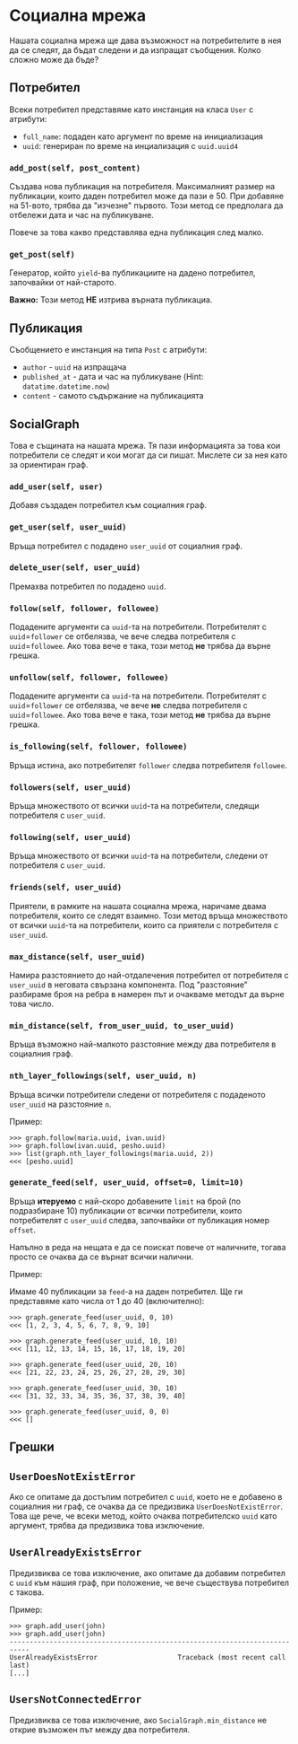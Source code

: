 # Социална мрежа

Нашата социална мрежа ще дава възможност на потребителите в нея да се следят,
да бъдат следени и да изпращат съобщения. Колко сложно може да бъде?

## Потребител

Всеки потребител представяме като инстанция на класа `User` с атрибути:

- `full_name`: подаден като аргумент по време на инициализация
- `uuid`: генериран по време на инциализация с `uuid.uuid4`

### `add_post(self, post_content)`

Създава нова публикация на потребителя. Максималният размер на публикации,
които даден потребител може да пази е 50. При добавяне на 51-вото, трябва да
"изчезне" първото. Този метод се предполага да отбележи дата и час на
публикуване.

Повече за това какво представлява една публикация след малко.

### `get_post(self)`

Генератор, който `yield`-ва публикациите на дадено потребител, започвайки от най-старото.

**Важно:** Този метод **НЕ** изтрива върната публикациа.

## Публикация

Съобщението е инстанция на типа `Post` с атрибути:

- `author` - `uuid` на изпращача
- `published_at` - дата и час на публикуване (Hint: `datatime.datetime.now`)
- `content` - самото съдържание на публикацията

## SocialGraph

Това е същината на нашата мрежа. Тя пази информацията за това кои потребители
се следят и кои могат да си пишат. Мислете си за нея като за ориентиран граф.

### `add_user(self, user)`

Добавя създаден потребител към социалния граф.

### `get_user(self, user_uuid)`

Връща потребител с подадено `user_uuid` от социалния граф.

### `delete_user(self, user_uuid)`

Премахва потребител по подадено `uuid`.

### `follow(self, follower, followee)`

Подадените аргументи са `uuid`-та на потребители. Потребителят с
`uuid`=`follower` се отбелязва, че вече следва потребителя с `uuid`=`followee`.
Ако това вече е така, този метод **не** трябва да върне грешка.

### `unfollow(self, follower, followee)`

Подадените аргументи са `uuid`-та на потребители. Потребителят с
`uuid`=`follower` се отбелязва, че вече **не** следва потребителя с
`uuid`=`followee`. Ако това вече е така, този метод **не** трябва да върне
грешка.


### `is_following(self, follower, followee)`

Връща истина, ако потребителят `follower` следва потребителя `followee`.

### `followers(self, user_uuid)`

Връща множеството от всички `uuid`-та на потребители, следящи потребителя с
`user_uuid`.

### `following(self, user_uuid)`

Връща множеството от всички `uuid`-та на потребители, следени от потребителя с
`user_uuid`.

### `friends(self, user_uuid)`

Приятели, в рамките на нашата социална мрежа, наричаме двама потребителя, които
се следят взаимно. Този метод връща множеството от всички `uuid`-та на потребители,
които са приятели с потребителя с `user_uuid`.

### `max_distance(self, user_uuid)`

Намира разстоянието до най-отдалечения потребител от потребителя с `user_uuid`
в неговата свързана компонента. Под "разстояние" разбираме броя на ребра в
намерен път и очакваме методът да върне това число.

### `min_distance(self, from_user_uuid, to_user_uuid)`

Връща възможно най-малкото разстояние между два потребителя в социалния граф.

### `nth_layer_followings(self, user_uuid, n)`

Връща всички потребители следени от потребителя с подаденото `user_uuid` на
разстояние `n`.

Пример:

    >>> graph.follow(maria.uuid, ivan.uuid)
    >>> graph.follow(ivan.uuid, pesho.uuid)
    >>> list(graph.nth_layer_followings(maria.uuid, 2))
    <<< [pesho.uuid]

### `generate_feed(self, user_uuid, offset=0, limit=10)`

Връща **итеруемо** с най-скоро добавените `limit` на брой (по подразбиране 10)
публикации от всички потребители, които потребителят с `user_uuid` следва,
започвайки от публикация номер `offset`.

Напълно в реда на нещата е да се поискат повече от наличните, тогава просто се
очаква да се върнат всички налични.

Пример:

Имаме 40 публикации за `feed`-а на даден потребител. Ще ги представяме като
числа от 1 до 40 (включително):

    >>> graph.generate_feed(user_uuid, 0, 10)
    <<< [1, 2, 3, 4, 5, 6, 7, 8, 9, 10]

    >>> graph.generate_feed(user_uuid, 10, 10)
    <<< [11, 12, 13, 14, 15, 16, 17, 18, 19, 20]

    >>> graph.generate_feed(user_uuid, 20, 10)
    <<< [21, 22, 23, 24, 25, 26, 27, 28, 29, 30]

    >>> graph.generate_feed(user_uuid, 30, 10)
    <<< [31, 32, 33, 34, 35, 36, 37, 38, 39, 40]

    >>> graph.generate_feed(user_uuid, 0, 0)
    <<< []

## Грешки

## `UserDoesNotExistError`

Ако се опитаме да достъпим потребител с `uuid`, което не е добавено в социалния
ни граф, се очаква да се предизвика `UserDoesNotExistError`. Това ще рече, че
всеки метод, който очаква потребителско `uuid` като аргумент, трябва да
предизвика това изключение.

## `UserAlreadyExistsError`

Предизвиква се това изключение, ако опитаме да добавим потребител с `uuid` към
нашия граф, при положение, че вече съществува потребител с такова.

Пример:

    >>> graph.add_user(john)
    >>> graph.add_user(john)
    ---------------------------------------------------------------------------
    UserAlreadyExistsError                    Traceback (most recent call last)
    [...]

## `UsersNotConnectedError`

Предизвиква се това изключение, ако `SocialGraph.min_distance` не открие
възможен път между два потребителя.
